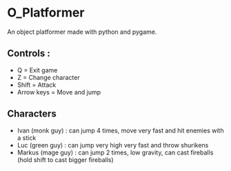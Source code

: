 # O_Platformer
An object platformer made with python and pygame.

## Controls :
* Q = Exit game
* Z = Change character
* Shift = Attack
* Arrow keys = Move and jump

## Characters
* Ivan (monk guy) : can jump 4 times, move very fast and hit enemies with a stick
* Luc (green guy) : can jump very high very fast and throw shurikens
* Markus (mage guy) : can jump 2 times, low gravity, can cast fireballs (hold shift to cast bigger fireballs)
